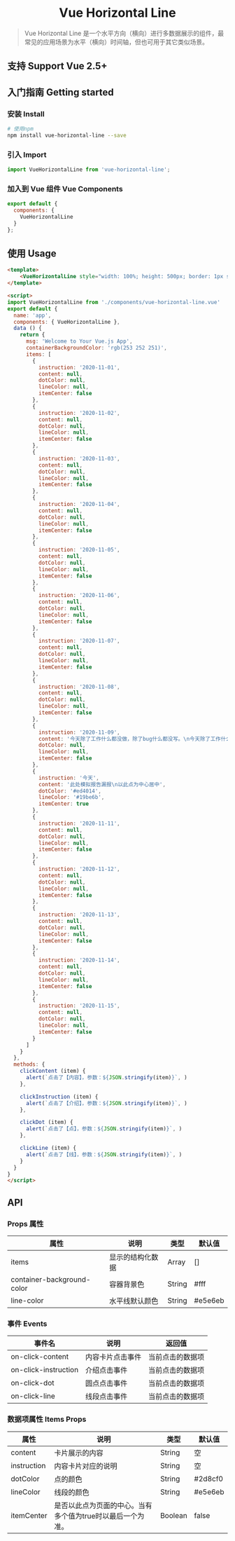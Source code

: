 <div align="center">
  <h1>Vue Horizontal Line</h1>
</div>

> Vue Horizontal Line 是一个水平方向（横向）进行多数据展示的组件，最常见的应用场景为水平（横向）时间轴，但也可用于其它类似场景。

## 支持 Support Vue 2.5+
## 入门指南 Getting started

### 安装 Install
``` bash
# 使用npm
npm install vue-horizontal-line --save
```
### 引入 Import
``` js
import VueHorizontalLine from 'vue-horizontal-line';
```
### 加入到 Vue 组件 Vue Components
``` js
export default {
  components: {
    VueHorizontalLine
  }
};
```
## 使用 Usage
``` html
<template>
    <VueHorizontalLine style="width: 100%; height: 500px; border: 1px solid black;" :items="items" :container-background-color="containerBackgroundColor" @on-click-content="clickContent" @on-click-dot="clickDot" @on-click-instruction="clickInstruction" @on-click-line="clickLine"></VueHorizontalLine>
</template>

<script>
import VueHorizontalLine from './components/vue-horizontal-line.vue'
export default {
  name: 'app',
  components: { VueHorizontalLine },
  data () {
    return {
      msg: 'Welcome to Your Vue.js App',
      containerBackgroundColor: 'rgb(253 252 251)',
      items: [
        {
          instruction: '2020-11-01',
          content: null,
          dotColor: null,
          lineColor: null,
          itemCenter: false
        },
        {
          instruction: '2020-11-02',
          content: null,
          dotColor: null,
          lineColor: null,
          itemCenter: false
        },
        {
          instruction: '2020-11-03',
          content: null,
          dotColor: null,
          lineColor: null,
          itemCenter: false
        },
        {
          instruction: '2020-11-04',
          content: null,
          dotColor: null,
          lineColor: null,
          itemCenter: false
        },
        {
          instruction: '2020-11-05',
          content: null,
          dotColor: null,
          lineColor: null,
          itemCenter: false
        },
        {
          instruction: '2020-11-06',
          content: null,
          dotColor: null,
          lineColor: null,
          itemCenter: false
        },
        {
          instruction: '2020-11-07',
          content: null,
          dotColor: null,
          lineColor: null,
          itemCenter: false
        },
        {
          instruction: '2020-11-08',
          content: null,
          dotColor: null,
          lineColor: null,
          itemCenter: false
        },
        {
          instruction: '2020-11-09',
          content: '今天除了工作什么都没做，除了bug什么都没写。\n今天除了工作什么都没做，除了bug什么都没写。\n今天除了工作什么都没做，除了bug什么都没写。\n今天除了工作什么都没做，除了bug什么都没写。\n今天除了工作什么都没做，除了bug什么都没写。',
          dotColor: null,
          lineColor: null,
          itemCenter: false
        },
        {
          instruction: '今天',
          content: '此处模拟报告漏报\n以此点为中心居中',
          dotColor: '#ed4014',
          lineColor: '#19be6b',
          itemCenter: true
        },
        {
          instruction: '2020-11-11',
          content: null,
          dotColor: null,
          lineColor: null,
          itemCenter: false
        },
        {
          instruction: '2020-11-12',
          content: null,
          dotColor: null,
          lineColor: null,
          itemCenter: false
        },
        {
          instruction: '2020-11-13',
          content: null,
          dotColor: null,
          lineColor: null,
          itemCenter: false
        },
        {
          instruction: '2020-11-14',
          content: null,
          dotColor: null,
          lineColor: null,
          itemCenter: false
        },
        {
          instruction: '2020-11-15',
          content: null,
          dotColor: null,
          lineColor: null,
          itemCenter: false
        }
      ]
    }
  },
  methods: {
    clickContent (item) {
      alert(`点击了【内容】，参数：${JSON.stringify(item)}`, )
    },

    clickInstruction (item) {
      alert(`点击了【介绍】，参数：${JSON.stringify(item)}`, )
    },

    clickDot (item) {
      alert(`点击了【点】，参数：${JSON.stringify(item)}`, )
    },

    clickLine (item) {
      alert(`点击了【线】，参数：${JSON.stringify(item)}`, )
    }
  }
}
</script>
```
## API
### Props 属性
|属性|说明|类型|默认值|
|-|-|-|-|
|items|显示的结构化数据|Array|[]|
|container-background-color|容器背景色|String|#fff|
|line-color|水平线默认颜色|String|#e5e6eb|
### 事件 Events
|事件名|说明|返回值|
|-|-|-|
|on-click-content|内容卡片点击事件|当前点击的数据项|
|on-click-instruction|介绍点击事件|当前点击的数据项|
|on-click-dot|圆点点击事件|当前点击的数据项|
|on-click-line|线段点击事件|当前点击的数据项|
### 数据项属性 Items Props
|属性|说明|类型|默认值|
|-|-|-|-|
|content|卡片展示的内容|String|空|
|instruction|内容卡片对应的说明|String|空|
|dotColor|点的颜色|String|#2d8cf0|
|lineColor|线段的颜色|String|#e5e6eb|
|itemCenter|是否以此点为页面的中心。当有多个值为true时以最后一个为准。|Boolean|false|